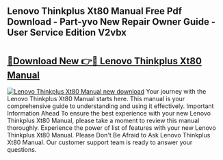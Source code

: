## Lenovo Thinkplus Xt80 Manual Free Pdf Download - Part-yvo New Repair Owner Guide - User Service Edition V2vbx

# <h2><a href="http://cf16447.oget.top/?id=Lenovo+Thinkplus+Xt80+Manual">🔗Download New 👉🔴 Lenovo Thinkplus Xt80 Manual</a></h2>

[![Lenovo Thinkplus Xt80 Manual new download](https://i.imgur.com/5g1atiW.png)](http://cf16447.oget.top/?id=Lenovo+Thinkplus+Xt80+Manual)
Your journey with the Lenovo Thinkplus Xt80 Manual starts here. This manual is your comprehensive guide to understanding and using it effectively. Important Information Ahead To ensure the best experience with your new Lenovo Thinkplus Xt80 Manual, please take a moment to review this manual thoroughly. Experience the power of list of features with your new Lenovo Thinkplus Xt80 Manual. Please Don't Be Afraid to Ask Lenovo Thinkplus Xt80 Manual. Our customer support team is ready to answer your questions.
